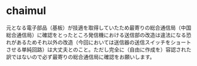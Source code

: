 # chaimul
元となる電子部品（基板）が技適を取得していたため最寄りの総合通信局（中国総合通信局）に確認をとったところ発信機における送信部の改造は違法になる恐れがあるためそれ以外の改造（今回においては送信器の送信スイッチをショートさせる単純回路）は大丈夫とのこと。ただし完全に（自由に作成を）容認された訳ではないので必ず最寄りの総合通信局に確認をお願いします。

